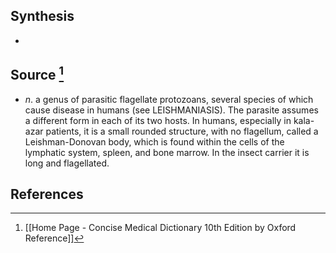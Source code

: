 ## Synthesis
- 
## Source [^1]
- $n$. a genus of parasitic flagellate protozoans, several species of which cause disease in humans (see LEISHMANIASIS). The parasite assumes a different form in each of its two hosts. In humans, especially in kala-azar patients, it is a small rounded structure, with no flagellum, called a Leishman-Donovan body, which is found within the cells of the lymphatic system, spleen, and bone marrow. In the insect carrier it is long and flagellated.
## References

[^1]: [[Home Page - Concise Medical Dictionary 10th Edition by Oxford Reference]]